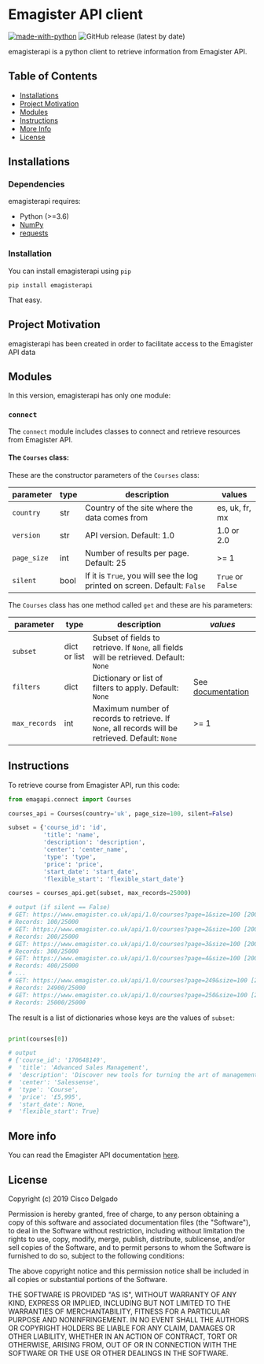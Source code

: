 # Emagister API client
[![made-with-python](https://img.shields.io/badge/Made%20with-Python-1f425f.svg)](https://www.python.org/)
![GitHub release (latest by date)](https://img.shields.io/github/v/release/fdelgados/EmagisterAPI?style=flat)

emagisterapi is a python client to retrieve information from Emagister API.

## Table of Contents
* [Installations](#installations)
* [Project Motivation](#project-motivation)
* [Modules](#modules)
* [Instructions](#instructions)
* [More Info](#more-info)
* [License](#license)

## Installations
### Dependencies

emagisterapi requires:

* Python (>=3.6)
* [NumPy](https://numpy.org/)
* [requests](https://2.python-requests.org/en/latest/user/quickstart/)

### Installation

You can install emagisterapi using `pip`
```
pip install emagisterapi
```
That easy.

## Project Motivation

emagisterapi has been created in order to facilitate access to the Emagister API data

## Modules

In this version, emagisterapi has only one module:

### `connect`
The `connect` module includes classes to connect and retrieve resources from Emagister API.

#### The `Courses` class:

These are the constructor parameters of the `Courses` class:

| **parameter** | **type** | **description**                                                             | **values**          |
|---------------|----------|-----------------------------------------------------------------------------|---------------------|
| `country`     |   str    | Country of the site where the data comes from                               | es, uk, fr, mx      |
| `version`     |   str    | API version. Default: 1.0                                                   | 1.0 or 2.0          |
| `page_size`   |   int    | Number of results per page. Default: 25                                     | &gt;= 1             |
| `silent`      |   bool   | If it is `True`, you will see the log printed on screen. Default: `False`   | `True` or `False`   |

The `Courses` class has one method called `get` and these are his parameters:

| **parameter** | **type**     | **description**                                                                                  | *values*                                                         |
|---------------|--------------|--------------------------------------------------------------------------------------------------|------------------------------------------------------------------|
| `subset`      | dict or list | Subset of fields to retrieve. If `None`, all fields will be retrieved. Default: `None`           |                                                                  |
| `filters`     |    dict      | Dictionary or list of filters to apply. Default: `None`                                          | See [documentation](https://www.emagister.com/api/doc#get--api-{version}-courses) |
| `max_records` |    int       | Maximum number of records to retrieve. If `None`, all records will be retrieved. Default: `None` | >= 1                                                             |

## Instructions

To retrieve course from Emagister API, run this code:

```python
from emagapi.connect import Courses

courses_api = Courses(country='uk', page_size=100, silent=False)

subset = {'course_id': 'id',
          'title': 'name',
          'description': 'description',
          'center': 'center_name',
          'type': 'type',
          'price': 'price',
          'start_date': 'start_date',
          'flexible_start': 'flexible_start_date'}

courses = courses_api.get(subset, max_records=25000)

# output (if silent == False)
# GET: https://www.emagister.co.uk/api/1.0/courses?page=1&size=100 [200]
# Records: 100/25000
# GET: https://www.emagister.co.uk/api/1.0/courses?page=2&size=100 [200]
# Records: 200/25000
# GET: https://www.emagister.co.uk/api/1.0/courses?page=3&size=100 [200]
# Records: 300/25000
# GET: https://www.emagister.co.uk/api/1.0/courses?page=4&size=100 [200]
# Records: 400/25000
# ...
# GET: https://www.emagister.co.uk/api/1.0/courses?page=249&size=100 [200]
# Records: 24900/25000
# GET: https://www.emagister.co.uk/api/1.0/courses?page=250&size=100 [200]
# Records: 25000/25000
```
The result is a list of dictionaries whose keys are the values of `subset`:

```python

print(courses[0])

# output
# {'course_id': '170648149',
#  'title': 'Advanced Sales Management',
#  'description': 'Discover new tools for turning the art of management into a reliable science. Strengthen...',
#  'center': 'Salessense',
#  'type': 'Course',
#  'price': '£5,995',
#  'start_date': None,
#  'flexible_start': True}

```

## More info

You can read the Emagister API documentation [here](https://www.emagister.com/api/doc).

## License

Copyright (c) 2019 Cisco Delgado

Permission is hereby granted, free of charge, to any person obtaining a copy
of this software and associated documentation files (the "Software"), to deal
in the Software without restriction, including without limitation the rights
to use, copy, modify, merge, publish, distribute, sublicense, and/or sell
copies of the Software, and to permit persons to whom the Software is
furnished to do so, subject to the following conditions:

The above copyright notice and this permission notice shall be included in all
copies or substantial portions of the Software.

THE SOFTWARE IS PROVIDED "AS IS", WITHOUT WARRANTY OF ANY KIND, EXPRESS OR
IMPLIED, INCLUDING BUT NOT LIMITED TO THE WARRANTIES OF MERCHANTABILITY,
FITNESS FOR A PARTICULAR PURPOSE AND NONINFRINGEMENT. IN NO EVENT SHALL THE
AUTHORS OR COPYRIGHT HOLDERS BE LIABLE FOR ANY CLAIM, DAMAGES OR OTHER
LIABILITY, WHETHER IN AN ACTION OF CONTRACT, TORT OR OTHERWISE, ARISING FROM,
OUT OF OR IN CONNECTION WITH THE SOFTWARE OR THE USE OR OTHER DEALINGS IN THE
SOFTWARE.

